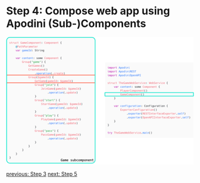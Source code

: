 # Step 4: Compose web app using Apodini (Sub-)Components

![step-4](./info-material/Apodini-OAS-Instructions/step-4.png)

[previous: Step 3](./step-3.md) [next: Step 5](./step-5.md)

